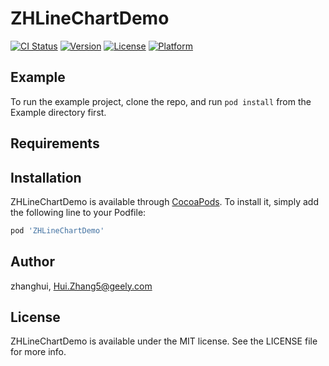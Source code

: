 # ZHLineChartDemo

[![CI Status](https://img.shields.io/travis/zhanghui/ZHLineChartDemo.svg?style=flat)](https://travis-ci.org/zhanghui/ZHLineChartDemo)
[![Version](https://img.shields.io/cocoapods/v/ZHLineChartDemo.svg?style=flat)](https://cocoapods.org/pods/ZHLineChartDemo)
[![License](https://img.shields.io/cocoapods/l/ZHLineChartDemo.svg?style=flat)](https://cocoapods.org/pods/ZHLineChartDemo)
[![Platform](https://img.shields.io/cocoapods/p/ZHLineChartDemo.svg?style=flat)](https://cocoapods.org/pods/ZHLineChartDemo)

## Example

To run the example project, clone the repo, and run `pod install` from the Example directory first.

## Requirements

## Installation

ZHLineChartDemo is available through [CocoaPods](https://cocoapods.org). To install
it, simply add the following line to your Podfile:

```ruby
pod 'ZHLineChartDemo'
```

## Author

zhanghui, Hui.Zhang5@geely.com

## License

ZHLineChartDemo is available under the MIT license. See the LICENSE file for more info.
